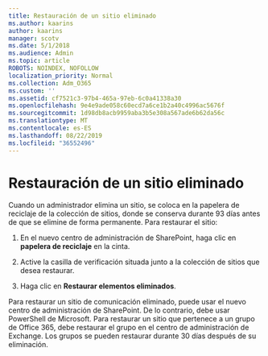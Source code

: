 ```yaml
---
title: Restauración de un sitio eliminado
ms.author: kaarins
author: kaarins
manager: scotv
ms.date: 5/1/2018
ms.audience: Admin
ms.topic: article
ROBOTS: NOINDEX, NOFOLLOW
localization_priority: Normal
ms.collection: Adm_O365
ms.custom: ''
ms.assetid: cf7521c3-97b4-465a-97eb-6c0a41338a30
ms.openlocfilehash: 9e4e9ade058c60ecd7a6ce1b2a40c4996ac5676f
ms.sourcegitcommit: 1d98db8acb9959aba3b5e308a567ade6b62da56c
ms.translationtype: MT
ms.contentlocale: es-ES
ms.lasthandoff: 08/22/2019
ms.locfileid: "36552496"
---
```

# <a name="restore-a-deleted-site"></a>Restauración de un sitio eliminado

Cuando un administrador elimina un sitio, se coloca en la papelera de reciclaje de la colección de sitios, donde se conserva durante 93 días antes de que se elimine de forma permanente. Para restaurar el sitio:
  
1. En el nuevo centro de administración de SharePoint, haga clic en **papelera de reciclaje** en la cinta. 
    
2. Active la casilla de verificación situada junto a la colección de sitios que desea restaurar.
    
3. Haga clic en **Restaurar elementos eliminados**.
    
Para restaurar un sitio de comunicación eliminado, puede usar el nuevo centro de administración de SharePoint. De lo contrario, debe usar PowerShell de Microsoft. Para restaurar un sitio que pertenece a un grupo de Office 365, debe restaurar el grupo en el centro de administración de Exchange. Los grupos se pueden restaurar durante 30 días después de su eliminación.
  

